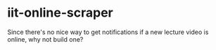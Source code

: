 # iit-online-scraper

Since there's no nice way to get notifications if a new lecture video is online, why not build one?

